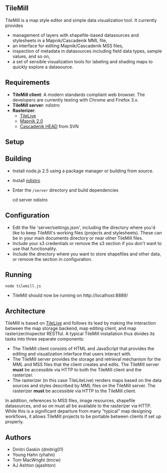 TileMill
--------
TileMill is a map style editor and simple data visualization tool. It currently
provides

- management of layers with shapefile-based datasources and stylesheets in a
Mapnik/Cascadenik MML file,
- an interface for editing Mapnik/Cascadenik MSS files,
- inspection of metadata in datasources including field data types, sample
values, and so on,
- a set of sensible visualization tools for labeling and shading maps to quickly
explore a datasource.

Requirements
------------
- **TileMill client**: A modern standards compliant web browser. The developers
are currently testing with Chrome and Firefox 3.x.
- **TileMill server**: ndistro
- **Rasterizer**:
  - [TileLive](http://github.com/tmcw/TileLive)
  - [Mapnik 2.0](http://mapnik.org/)
  - [Cascadenik HEAD](http://mapnik-utils.googlecode.com/svn/trunk) from SVN

Setup
-----

## Building

* Install node.js 2.5 using a package manager or building from source.
* Install [ndistro](https://github.com/visionmedia/ndistro)
* Enter the `/server` directory and build dependencies

    cd server
    ndistro

## Configuration

* Edit the file 'server/settings.json', including the directory where you'd like
  to keep TileMill's working files (projects and stylesheets). These can be in
  your main documents directory or near other TileMill files.
* Include your s3 credentials or remove the s3 section if you don't want to use
  that functionality.
* Include the directory where you want to store shapefiles and other data, or
  remove the section in configuration.

## Running

    node tilemill.js

* TileMill should now be running on http://localhost:8889/

Architecture
------------
TileMill is based on [TileLive](http://github.com/developmentseed/TileLive) and
follows its lead by making the interaction between the map storage backend, map
editing client, and map rasterizer/inspector RESTful. A typical TileMill
installation thus divides its tasks into three separate components:

- The TileMill client consists of HTML and JavaScript that provides the editing
and visualization interface that users interact with.
- The TileMill server provides the storage and retrieval mechanism for the MML
and MSS files that the client creates and edits. The TileMill server **must** be
accessible via HTTP to both the TileMill client and the rasterizer.
- The rasterizer (in this case TileLiteLive) renders maps based on the data
sources and styles described by MML files on the TileMill server. The rasterizer
**must** be accessible via HTTP to the TileMill client.

In addition, references to MSS files, image resources, shapefile datasources,
and so on must all be available to the rasterizer via HTTP. While this is a
significant departure from many "typical" map designing workflows, it allows
TileMill projects to be portable between clients if set up properly.

Authors
-------
- Dmitri Gaskin (dmitrig01)
- Young Hahn (yhahn)
- Tom MacWright (tmcw)
- AJ Ashton (ajashton)
